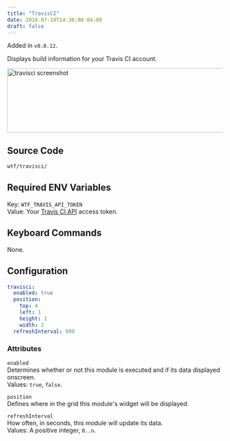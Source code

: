 ```yaml
---
title: "TravisCI"
date: 2018-07-18T14:36:08-04:00
draft: false
---
```


Added in `v0.0.12`.

Displays build information for your Travis CI account.

<img src="/imgs/modules/travisci.png" width="609" height="150" alt="travisci screenshot" />

## Source Code

```bash
wtf/travisci/
```

## Required ENV Variables

<span class="caption">Key:</span> `WTF_TRAVIS_API_TOKEN` <br />
<span class="caption">Value:</span> Your <a href="https://developer.travis-ci.org/authentication">Travis CI API</a> access token.

## Keyboard Commands

None.

## Configuration

```yaml
travisci:
  enabled: true
  position:
    top: 4
    left: 1
    height: 1
    width: 2
  refreshInterval: 900
```

### Attributes

`enabled` <br />
Determines whether or not this module is executed and if its data displayed onscreen. <br />
Values: `true`, `false`.

`position` <br />
Defines where in the grid this module's widget will be displayed. <br />

`refreshInterval` <br />
How often, in seconds, this module will update its data. <br />
Values: A positive integer, `0..n`.
